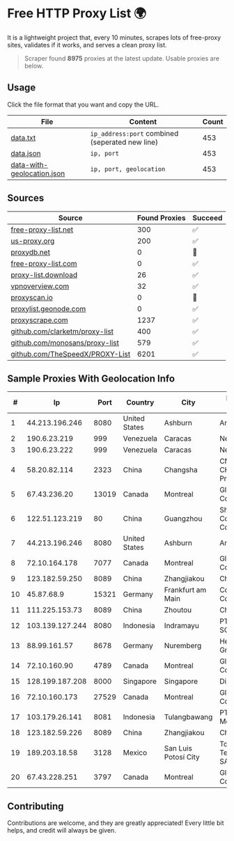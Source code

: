 
# Free HTTP Proxy List 🌍

It is a lightweight project that, every 10 minutes, scrapes lots of free-proxy sites, validates if it works, and serves a clean proxy list.


> Scraper found **8975** proxies at the latest update. Usable proxies are below.

## Usage

Click the file format that you want and copy the URL.


|File|Content|Count|
|----|-------|-----|
|[data.txt](https://raw.githubusercontent.com/themiralay/Proxy-List-World/master/data.txt)|`ip_address:port` combined (seperated new line)|453|
|[data.json](https://raw.githubusercontent.com/themiralay/Proxy-List-World/master/data.json)|`ip, port`|453|
|[data-with-geolocation.json](https://raw.githubusercontent.com/themiralay/Proxy-List-World/master/data-with-geolocation.json)|`ip, port, geolocation`|453|

## Sources

|Source|Found Proxies|Succeed|
|------|-------------|-------|
|[free-proxy-list.net](https://free-proxy-list.net)|300|✅|
|[us-proxy.org](https://www.us-proxy.org)|200|✅|
|[proxydb.net](http://proxydb.net)|0|🚫|
|[free-proxy-list.com](https://free-proxy-list.com/?page=&port=&type%5B%5D=http&type%5B%5D=https&up_time=0&search=Search)|0|✅|
|[proxy-list.download](https://www.proxy-list.download/HTTP)|26|✅|
|[vpnoverview.com](https://vpnoverview.com/privacy/anonymous-browsing/free-proxy-servers)|32|✅|
|[proxyscan.io](https://www.proxyscan.io)|0|🚫|
|[proxylist.geonode.com](https://proxylist.geonode.com/api/proxy-list?limit=300&page=1&sort_by=lastChecked&sort_type=desc&protocols=http,https)|0|✅|
|[proxyscrape.com](https://api.proxyscrape.com/v2/?request=displayproxies&protocol=http&timeout=10000&country=all&ssl=all&anonymity=all)|1237|✅|
|[github.com/clarketm/proxy-list](https://raw.githubusercontent.com/clarketm/proxy-list/master/proxy-list-raw.txt)|400|✅|
|[github.com/monosans/proxy-list](https://raw.githubusercontent.com/monosans/proxy-list/main/proxies/http.txt)|579|✅|
|[github.com/TheSpeedX/PROXY-List](https://raw.githubusercontent.com/TheSpeedX/PROXY-List/master/http.txt)|6201|✅|


## Sample Proxies With Geolocation Info

|#|Ip|Port|Country|City|Internet Service Provider|
|-|--|----|-------|----|-------------------------|
|1|44.213.196.246|8080|United States|Ashburn|Amazon.com|
|2|190.6.23.219|999|Venezuela|Caracas|Net Uno|
|3|190.6.23.222|999|Venezuela|Caracas|Net Uno|
|4|58.20.82.114|2323|China|Changsha|CNC Group CHINA169 Hunan Province Network|
|5|67.43.236.20|13019|Canada|Montreal|GloboTech Communications|
|6|122.51.123.219|80|China|Guangzhou|Shenzhen Tencent Computer Systems Company Limited|
|7|44.213.196.246|8080|United States|Ashburn|Amazon.com|
|8|72.10.164.178|7077|Canada|Montreal|GloboTech Communications|
|9|123.182.59.250|8089|China|Zhangjiakou|China Telecom|
|10|45.87.68.9|15321|Germany|Frankfurt am Main|Cogent Communications|
|11|111.225.153.73|8089|China|Zhoutou|China Telecom|
|12|103.139.127.244|8080|Indonesia|Indramayu|PT. MITRACOM SOLUSI TEKNOLOGI|
|13|88.99.161.57|8678|Germany|Nuremberg|Hetzner Online GmbH|
|14|72.10.160.90|4789|Canada|Montreal|GloboTech Communications|
|15|128.199.187.208|8000|Singapore|Singapore|DigitalOcean, LLC|
|16|72.10.160.173|27529|Canada|Montreal|GloboTech Communications|
|17|103.179.26.141|8081|Indonesia|Tulangbawang|PT Primadona Media Digitalindo|
|18|123.182.59.226|8089|China|Zhangjiakou|China Telecom|
|19|189.203.18.58|3128|Mexico|San Luis Potosí City|Total Play Telecomunicaciones SA De CV|
|20|67.43.228.251|3797|Canada|Montreal|GloboTech Communications|



## Contributing

Contributions are welcome, and they are greatly appreciated! Every
little bit helps, and credit will always be given.

